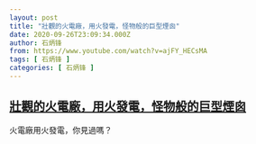 ```yaml
---
layout: post
title: "壯觀的火電廠，用火發電，怪物般的巨型煙囪"
date: 2020-09-26T23:09:34.000Z
author: 石炳锋
from: https://www.youtube.com/watch?v=ajFY_HECsMA
tags: [ 石炳锋 ]
categories: [ 石炳锋 ]
---
```

<!--1601161774000-->
[壯觀的火電廠，用火發電，怪物般的巨型煙囪](https://www.youtube.com/watch?v=ajFY_HECsMA)
------

<div>
火電廠用火發電，你見過嗎？
</div>
